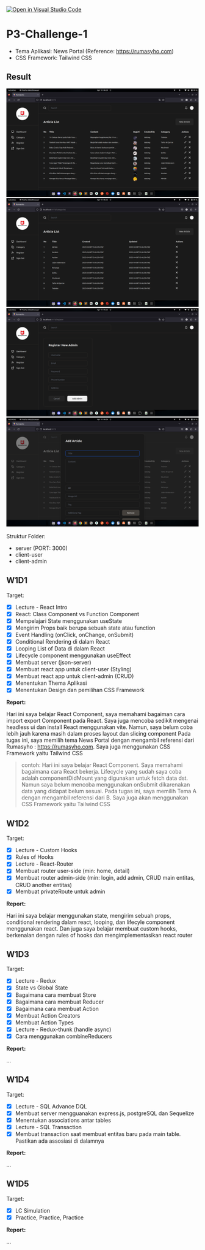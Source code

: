[![Open in Visual Studio Code](https://classroom.github.com/assets/open-in-vscode-c66648af7eb3fe8bc4f294546bfd86ef473780cde1dea487d3c4ff354943c9ae.svg)](https://classroom.github.com/online_ide?assignment_repo_id=10107929&assignment_repo_type=AssignmentRepo)

# P3-Challenge-1

- Tema Aplikasi: News Portal (Reference: https://rumasyho.com)
- CSS Framework: Tailwind CSS

## Result

![alt text](./dashboard.png)
![alt text](./category.png)
![alt text](./register.png)
![alt text](./add-article.png)

Struktur Folder:

- server (PORT: 3000)
- client-user
- client-admin

## W1D1

Target:

- [x] Lecture - React Intro
- [x] React: Class Component vs Function Component
- [x] Mempelajari State menggunakan useState
- [x] Mengirim Props baik berupa sebuah state atau function
- [x] Event Handling (onClick, onChange, onSubmit)
- [x] Conditional Rendering di dalam React
- [x] Looping List of Data di dalam React
- [x] Lifecycle component menggunakan useEffect
- [x] Membuat server (json-server)
- [x] Membuat react app untuk client-user (Styling)
- [x] Membuat react app untuk client-admin (CRUD)
- [x] Menentukan Thema Aplikasi
- [x] Menentukan Design dan pemilihan CSS Framework

**Report:**

Hari ini saya belajar React Component, saya memahami bagaiman cara import export Component pada React. Saya juga mencoba sedikit mengenai headless ui dan install React menggunakan vite. Namun, saya belum coba lebih jauh karena masih dalam proses layout dan slicing component
Pada tugas ini, saya memilih tema News Portal dengan mengambil referensi dari Rumasyho : https://rumasyho.com. Saya juga menggunakan CSS Framework yaitu Tailwind CSS

> contoh: Hari ini saya belajar React Component. Saya memahami bagaimana cara React bekerja. Lifecycle yang sudah saya coba adalah componentDidMount yang digunakan untuk fetch data dst. Namun saya belum mencoba menggunakan onSubmit dikarenakan data yang didapat belum sesuai.
> Pada tugas ini, saya memilih Tema A dengan mengambil referensi dari B. Saya juga akan menggunakan CSS Framework yaitu Tailwind CSS

## W1D2

Target:

- [x] Lecture - Custom Hooks
- [x] Rules of Hooks
- [x] Lecture - React-Router
- [x] Membuat router user-side (min: home, detail)
- [x] Membuat router admin-side (min: login, add admin, CRUD main entitas, CRUD another entitas)
- [x] Membuat privateRoute untuk admin

**Report:**

Hari ini saya belajar menggunakan state, mengirim sebuah props, conditional rendering dalam react, looping, dan lifecyle component menggunakan react. Dan juga saya belajar membuat custom hooks, berkenalan dengan rules of hooks dan mengimplementasikan react router

## W1D3

Target:

- [x] Lecture - Redux
- [x] State vs Global State
- [x] Bagaimana cara membuat Store
- [x] Bagaimana cara membuat Reducer
- [x] Bagaimana cara membuat Action
- [x] Membuat Action Creators
- [x] Membuat Action Types
- [x] Lecture - Redux-thunk (handle async)
- [x] Cara menggunakan combineReducers

**Report:**

...

## W1D4

Target:

- [x] Lecture - SQL Advance DQL
- [x] Membuat server mengguanakan express.js, postgreSQL dan Sequelize
- [x] Menentukan associations antar tables
- [x] Lecture - SQL Transaction
- [x] Membuat transaction saat membuat entitas baru pada main table. Pastikan ada assosiasi di dalamnya

**Report:**

...

## W1D5

Target:

- [x] LC Simulation
- [x] Practice, Practice, Practice

**Report:**

...
